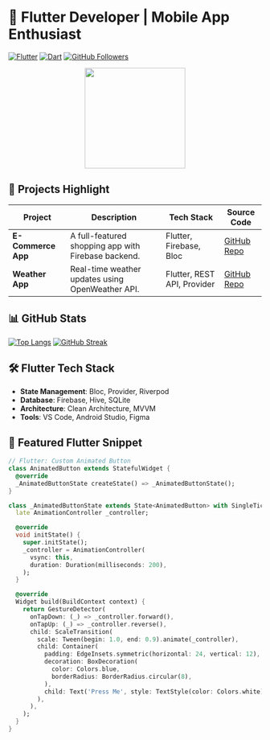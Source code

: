 # 🚀 Flutter Developer | Mobile App Enthusiast

[![Flutter](https://img.shields.io/badge/Flutter-02569B?logo=flutter&logoColor=white)](https://flutter.dev)
[![Dart](https://img.shields.io/badge/Dart-0175C2?logo=dart&logoColor=white)](https://dart.dev)
[![GitHub Followers](https://img.shields.io/github/followers/ngtrongha?label=Follow&style=social)](https://github.com/ngtrongha)

<div align="center">
  <img src="https://media.giphy.com/media/3o7TKMt1VV26qJQ5AA/giphy.gif" width="200">
</div>

## 📱 Projects Highlight
| Project | Description | Tech Stack | Source Code |
|---------|-------------|------------|-------------|
| **E-Commerce App** | A full-featured shopping app with Firebase backend. | Flutter, Firebase, Bloc | [GitHub Repo](https://github.com/ngtrongha/ecommerce-app) |
| **Weather App** | Real-time weather updates using OpenWeather API. | Flutter, REST API, Provider | [GitHub Repo](https://github.com/ngtrongha/weather-app) |

## 📊 GitHub Stats
[![Top Langs](https://github-readme-stats.vercel.app/api/top-langs/?username=ngtrongha&layout=compact&theme=radical&hide=html,css)](https://github.com/anuraghazra/github-readme-stats)
[![GitHub Streak](https://streak-stats.demolab.com/?user=ngtrongha&theme=radical)](https://git.io/streak-stats)

## 🛠️ Flutter Tech Stack
- **State Management**: Bloc, Provider, Riverpod  
- **Database**: Firebase, Hive, SQLite  
- **Architecture**: Clean Architecture, MVVM  
- **Tools**: VS Code, Android Studio, Figma  

## 🌟 Featured Flutter Snippet
```dart
// Flutter: Custom Animated Button
class AnimatedButton extends StatefulWidget {
  @override
  _AnimatedButtonState createState() => _AnimatedButtonState();
}

class _AnimatedButtonState extends State<AnimatedButton> with SingleTickerProviderStateMixin {
  late AnimationController _controller;

  @override
  void initState() {
    super.initState();
    _controller = AnimationController(
      vsync: this,
      duration: Duration(milliseconds: 200),
    );
  }

  @override
  Widget build(BuildContext context) {
    return GestureDetector(
      onTapDown: (_) => _controller.forward(),
      onTapUp: (_) => _controller.reverse(),
      child: ScaleTransition(
        scale: Tween(begin: 1.0, end: 0.9).animate(_controller),
        child: Container(
          padding: EdgeInsets.symmetric(horizontal: 24, vertical: 12),
          decoration: BoxDecoration(
            color: Colors.blue,
            borderRadius: BorderRadius.circular(8),
          ),
          child: Text('Press Me', style: TextStyle(color: Colors.white)),
        ),
      ),
    );
  }
}
